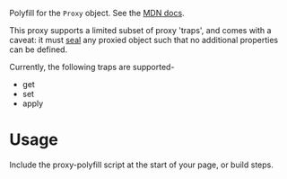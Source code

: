 Polyfill for the `Proxy` object.
See the [MDN docs](https://developer.mozilla.org/en/docs/Web/JavaScript/Reference/Global_Objects/Proxy).

This proxy supports a limited subset of proxy 'traps', and comes with a caveat: it must [seal](https://developer.mozilla.org/en-US/docs/Web/JavaScript/Reference/Global_Objects/Object/seal) any proxied object such that no additional properties can be defined.

Currently, the following traps are supported-

* get
* set
* apply

# Usage

Include the proxy-polyfill script at the start of your page, or build steps.